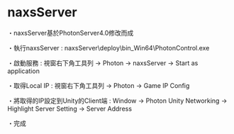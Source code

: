 # naxsServer
・naxsServer基於PhotonServer4.0修改而成

・執行naxsServer : naxsServer\deploy\bin_Win64\PhotonControl.exe

・啟動服務 : 視窗右下角工具列 → Photon → naxsServer → Start as application

・取得Local IP : 視窗右下角工具列 → Photon → Game IP Config

・將取得的IP設定到Unity的Client端 : Window → Photon Unity Networking → Highlight Server Setting  → Server Address

・完成
